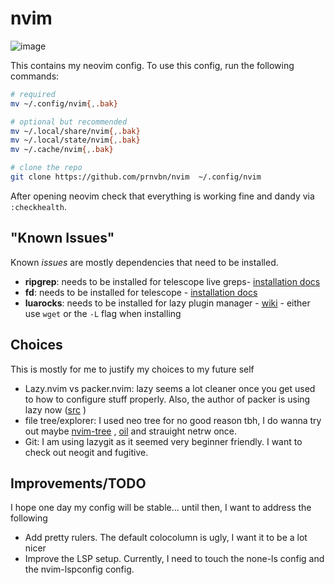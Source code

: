# nvim


![image](https://github.com/prnvbn/nvim/assets/55818107/4a438718-4919-4db6-8ad1-c2dc4e26c814)

This contains my neovim config. To use this config, run the following commands:

```bash
# required
mv ~/.config/nvim{,.bak}

# optional but recommended
mv ~/.local/share/nvim{,.bak}
mv ~/.local/state/nvim{,.bak}
mv ~/.cache/nvim{,.bak}

# clone the repo
git clone https://github.com/prnvbn/nvim  ~/.config/nvim
```

After opening neovim check that everything is working fine and dandy via `:checkhealth`.

## "Known Issues"

Known *issues* are mostly dependencies that need to be installed.

- **ripgrep**: needs to be installed for telescope live greps- [installation docs](https://github.com/BurntSushi/ripgrep?tab=readme-ov-file#installation)  
- **fd**: needs to be installed for telescope - [installation docs](https://github.com/sharkdp/fd?tab=readme-ov-file#installation) 
- **luarocks**: needs to be installed for lazy plugin manager - [wiki](https://github.com/luarocks/luarocks/wiki) - either use `wget` or the `-L` flag when installing

## Choices

This is mostly for me to justify my choices to my future self

- Lazy.nvim vs packer.nvim: lazy seems a lot cleaner once you get used to how to configure stuff properly. Also, the author of packer is using lazy now ([src](https://github.com/wbthomason/dotfiles/blob/main/dot_config/nvim/lua/plugins.lua) )
- file tree/explorer: I used neo tree for no good reason tbh, I do wanna try out maybe [nvim-tree](https://github.com/nvim-tree/nvim-tree.lua) , [oil](https://github.com/stevearc/oil.nvim) and strauight netrw once.
- Git: I am using lazygit as it seemed very beginner friendly. I want to check out neogit and fugitive.

## Improvements/TODO

I hope one day my config will be stable... until then, I want to address the following

- Add pretty rulers. The default colocolumn is ugly, I want it to be a lot nicer
- Improve the LSP setup. Currently, I need to touch the none-ls config and the nvim-lspconfig config.

 

